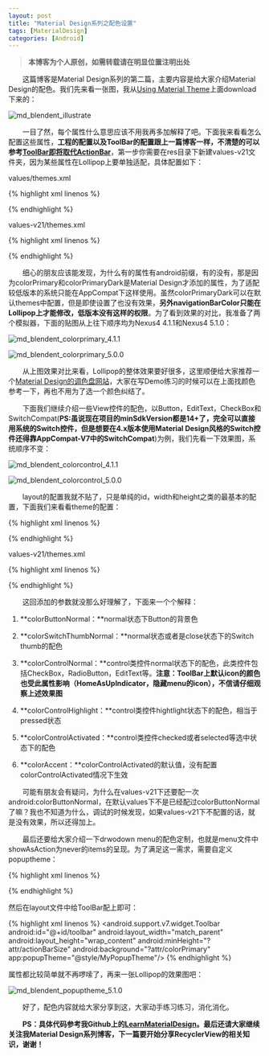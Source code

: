 ```yaml
---
layout: post
title: "Material Design系列之配色设置"
tags: [MaterialDesign]
categories: [Android]
---
```


> **本博客为个人原创，如需转载请在明显位置注明出处**

&emsp;&emsp;这篇博客是Material Design系列的第二篇，主要内容是给大家介绍Material Design的配色。我们先来看一张图，我从[Using Material Theme](http://developer.android.com/training/material/theme.html)上面download下来的：

![md_blendent_illustrate](/images/md_blendent_illustrate.png)

&emsp;&emsp;一目了然，每个属性什么意思应该不用我再多加解释了吧。下面我来看看怎么配置这些属性，**工程的配置以及ToolBar的配置跟上一篇博客一样，不清楚的可以参考[ToolBar即将取代ActionBar](http://willclub.me/toolbar/)**，第一步你需要在res目录下新建values-v21文件夹，因为某些属性在Lollipop上要单独适配，具体配置如下：

values/themes.xml

{% highlight xml linenos %}
<resources>
  <!-- Base application theme. -->
  <style name="AppTheme.Base" parent="Theme.AppCompat">
    <!-- Customize your theme here. -->
    <item name="windowActionBar">false</item>
    <item name="android:windowNoTitle">true</item>
    <!-- Material Design setup-->
    <item name="colorPrimary">@color/theme_color_primary</item>
    <item name="colorPrimaryDark">@color/theme_color_primary_dark</item>
    <item name="android:textColorPrimary">@color/theme_text_color_primary</item>
    <item name="android:windowBackground">@color/white</item>
  </style>

  <style name="AppTheme" parent="AppTheme.Base">
  </style>
</resources>
{% endhighlight %}

values-v21/themes.xml

{% highlight xml linenos %}
<resources>
  <style name="AppTheme" parent="AppTheme.Base">
    <item name="android:navigationBarColor">@color/theme_color_primary</item>
  </style>
</resources>
{% endhighlight %}

&emsp;&emsp;细心的朋友应该能发现，为什么有的属性有android前缀，有的没有，那是因为colorPrimary和colorPrimaryDark是Material Design才添加的属性，为了适配较低版本的系统只能在AppCompat下这样使用。虽然colorPrimaryDark可以在默认themes中配置，但是即使设置了也没有效果，**另外navigationBarColor只能在Lollipop上才能修改，低版本没有这样的权限**。为了看到效果的对比，我准备了两个模拟器，下面的贴图从上往下顺序均为Nexus4 4.1.1和Nexus4 5.1.0：

![md_blendent_colorprimary_4.1.1](/images/md_blendent_colorprimary_4.1.1.png)

![md_blendent_colorprimary_5.0.0](/images/md_blendent_colorprimary_5.1.0.png)

&emsp;&emsp;从上图效果对比来看，Lollipop的整体效果要好很多，这里顺便给大家推荐一个[Material Design的调色盘网站](http://www.materialpalette.com/)，大家在写Demo练习的时候可以在上面找颜色参考一下，再也不用为了选一个颜色纠结了。

&emsp;&emsp;下面我们继续介绍一些View控件的配色，以Button，EditText，CheckBox和SwitchCompat(**PS:虽说现在项目的minSdkVersion都是14+了，完全可以直接用系统的Switch控件，但是想要在4.x版本使用Material Design风格的Switch控件还得靠AppCompat-V7中的SwitchCompat**)为例，我们先看一下效果图，系统顺序不变：

![md_blendent_colorcontrol_4.1.1](/images/md_blendent_colorcontrol_4.1.1.png)

![md_blendent_colorcontrol_5.0.0](/images/md_blendent_colorcontrol_5.1.0.png)

&emsp;&emsp;layout的配置我就不贴了，只是单纯的id，width和height之类的最基本的配置，下面我们来看看theme的配置：

{% highlight xml linenos %}
<resources>
  <!-- Base application theme. -->
  <style name="AppTheme.Base" parent="Theme.AppCompat">
    <!-- Other setup ...... -->
    <!-- Color control setup-->
    <item name="colorControlNormal">@color/theme_color_control_normal</item>
    <item name="colorControlHighlight">@color/theme_color_control_highlight</item>
    <!--<item name="colorControlActivated">@color/theme_color_control_activated</item>-->
    <item name="colorAccent">@color/theme_color_accent</item>
    <item name="colorSwitchThumbNormal">@color/theme_color_control_normal</item>
  </style>

  <style name="AppTheme" parent="AppTheme.Base">
    <item name="colorButtonNormal">@color/theme_color_accent</item>
  </style>
</resources>
{% endhighlight %}

values-v21/themes.xml

{% highlight xml linenos %}
<resources>
  <style name="AppTheme" parent="AppTheme.Base">
    <!-- navigationBar setup ...... -->
    <item name="android:colorButtonNormal">@color/theme_color_accent</item>
  </style>
</resources>
{% endhighlight %}

&emsp;&emsp;这回添加的参数就没那么好理解了，下面来一个个解释：

1. **colorButtonNormal：**normal状态下Button的背景色

2. **colorSwitchThumbNormal：**normal状态或者是close状态下的Switch thumb的配色

3. **colorControlNormal：**control类控件normal状态下的配色，此类控件包括CheckBox，RadioButton，EditText等。**注意：ToolBar上默认icon的颜色也受此属性影响（HomeAsUpIndicator，隐藏menu的icon），不信请仔细观察上述效果图**

4. **colorControlHighlight：**control类控件hightlight状态下的配色，相当于pressed状态

5. **colorControlActivated：**control类控件checked或者selected等选中状态下的配色

6. **colorAccent：**colorControlActivated的默认值，没有配置colorControlActivated情况下生效

&emsp;&emsp;可能有朋友会有疑问，为什么在values-v21下还要配一次android:colorButtonNormal，在默认values下不是已经配过colorButtonNormal了嘛？我也不知道为什么，调试的时候发现，如果values-v21下不配置的话，就是没有效果，所以还得加上。

&emsp;&emsp;最后还要给大家介绍一下drwodown menu的配色定制，也就是menu文件中showAsAction为never的items的呈现。为了满足这一需求，需要自定义popuptheme：

{% highlight xml linenos %}
<style name="MyPopupTheme" parent="Base.ThemeOverlay.AppCompat.Light">
  <item name="android:textColor">@color/white</item>
  <item name="android:colorBackground">@color/theme_color_primary</item>
</style>
{% endhighlight %}

然后在layout文件中给ToolBar配上即可：

{% highlight xml linenos %}
<android.support.v7.widget.Toolbar
  android:id="@+id/toolbar"
  android:layout_width="match_parent"
  android:layout_height="wrap_content"
  android:minHeight="?attr/actionBarSize"
  android:background="?attr/colorPrimary"
  app:popupTheme="@style/MyPopupTheme"/>
{% endhighlight %}

属性都比较简单就不再啰嗦了，再来一张Lollipop的效果图吧：

![md_blendent_popuptheme_5.1.0](/images/md_blendent_popuptheme_5.1.0.png)

&emsp;&emsp;好了，配色内容就给大家分享到这，大家动手练习练习，消化消化。

**&emsp;&emsp;PS：具体代码参考我Github上的[LearnMaterialDesign](https://github.com/willmo1987/LearnMaterialDesign)。最后还请大家继续关注我Material Design系列博客，下一篇要开始分享RecyclerView的相关知识，谢谢！**

